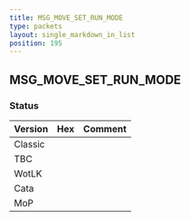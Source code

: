 ```yaml
---
title: MSG_MOVE_SET_RUN_MODE
type: packets
layout: single_markdown_in_list
position: 195
---
```


## MSG_MOVE_SET_RUN_MODE

### Status

Version    | Hex        | Comment
---------- | ---------- | ---------- 
Classic    |            |
TBC        |            |
WotLK      |            |
Cata       |            |
MoP        |            |